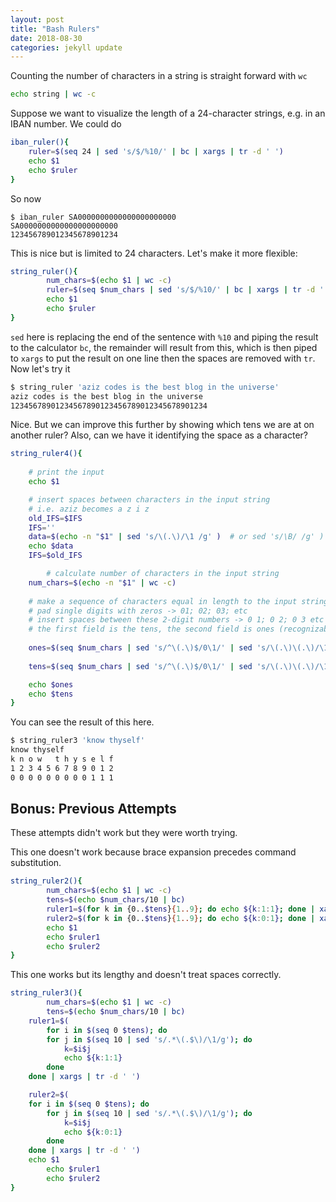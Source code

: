```yaml
---
layout: post
title: "Bash Rulers"
date: 2018-08-30
categories: jekyll update
---
```


Counting the number of characters in a string is straight forward with `wc`

``` bash
echo string | wc -c
```
Suppose we want to visualize the length of a 24-character strings, e.g. in an IBAN number. We could do

``` bash
iban_ruler(){
	ruler=$(seq 24 | sed 's/$/%10/' | bc | xargs | tr -d ' ')
	echo $1
	echo $ruler
}
```
So now 

```
$ iban_ruler SA0000000000000000000000
SA0000000000000000000000
123456789012345678901234
```
This is nice but is limited to 24 characters. Let's make it more flexible:

``` bash
string_ruler(){
        num_chars=$(echo $1 | wc -c)
        ruler=$(seq $num_chars | sed 's/$/%10/' | bc | xargs | tr -d ' ')
        echo $1
        echo $ruler
}
```

`sed` here is replacing the end of the sentence with `%10` and piping the result to the calculator `bc`, the remainder will result from this, which is then piped to `xargs` to put the result on one line then the spaces are removed with `tr`. Now let's try it

``` bash
$ string_ruler 'aziz codes is the best blog in the universe'
aziz codes is the best blog in the universe 
12345678901234567890123456789012345678901234

```                                  

Nice. But we can improve this further by showing which tens we are at on another ruler? Also, can we have it identifying the space as a character?

``` bash
string_ruler4(){
	
	# print the input
	echo $1

	# insert spaces between characters in the input string
	# i.e. aziz becomes a z i z
	old_IFS=$IFS
	IFS=''
	data=$(echo -n "$1" | sed 's/\(.\)/\1 /g' )  # or sed 's/\B/ /g' ) 
	echo $data
	IFS=$old_IFS

        # calculate number of characters in the input string
	num_chars=$(echo -n "$1" | wc -c)
	
	# make a sequence of characters equal in length to the input string
	# pad single digits with zeros -> 01; 02; 03; etc
	# insert spaces between these 2-digit numbers -> 0 1; 0 2; 0 3 etc
	# the first field is the tens, the second field is ones (recognizable by awk)
	
	ones=$(seq $num_chars | sed 's/^\(.\)$/0\1/' | sed 's/\(.\)\(.\)/\1 \2/' | awk '{print $2}')
	
	tens=$(seq $num_chars | sed 's/^\(.\)$/0\1/' | sed 's/\(.\)\(.\)/\1 \2/' | awk '{print $1}')

	echo $ones
	echo $tens
}
```

You can see the result of this here.


``` bash
$ string_ruler3 'know thyself'
know thyself
k n o w   t h y s e l f
1 2 3 4 5 6 7 8 9 0 1 2
0 0 0 0 0 0 0 0 0 1 1 1
```

## Bonus: Previous Attempts

These attempts didn't work but they were worth trying.


This one doesn't work because brace expansion precedes command substitution.
``` bash																				  
string_ruler2(){																		  
        num_chars=$(echo $1 | wc -c)													  
        tens=$(echo $num_chars/10 | bc)													  
        ruler1=$(for k in {0..$tens}{1..9}; do echo ${k:1:1}; done | xargs | tr -d ' ')	  
        ruler2=$(for k in {0..$tens}{1..9}; do echo ${k:0:1}; done | xargs | tr -d ' ')	  
        echo $1																			  
        echo $ruler1																	  
        echo $ruler2																	  
}																						  
```		

This one works but its lengthy and doesn't treat spaces correctly.
``` bash
string_ruler3(){
        num_chars=$(echo $1 | wc -c)
        tens=$(echo $num_chars/10 | bc)
	ruler1=$(
	    for i in $(seq 0 $tens); do
		for j in $(seq 10 | sed 's/.*\(.$\)/\1/g'); do		
			k=$i$j
			echo ${k:1:1} 
		done
	done | xargs | tr -d ' ')

	ruler2=$(
	for i in $(seq 0 $tens); do
		for j in $(seq 10 | sed 's/.*\(.$\)/\1/g'); do
			k=$i$j
			echo ${k:0:1} 
		done
	done | xargs | tr -d ' ')
	echo $1
        echo $ruler1
        echo $ruler2
}
```
